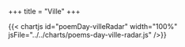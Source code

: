 +++
title = "Ville"
+++

{{< chartjs id="poemDay-villeRadar" width="100%" jsFile="../../charts/poems-day-ville-radar.js" />}}
